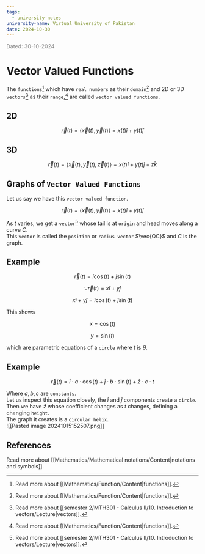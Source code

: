 ```yaml
---
tags:
  - university-notes
university-name: Virtual University of Pakistan
date: 2024-10-30
---
```


<span style="color: gray;">Dated: 30-10-2024</span>

# Vector Valued Functions

The `functions`[^1] which have `real numbers` as their `domain`[^1] and 2D or 3D `vectors`[^2] as their `range`,[^1] are called `vector valued functions`.

## 2D

$$\vec{r}(t) = \langle\vec{x}(t), \vec{y}(t)\rangle = x(t)\hat{i} + y(t)\hat{j}$$

## 3D

$$\vec{r}(t) = \langle\vec{x}(t), \vec{y}(t), \vec{z}(t)\rangle = x(t)\hat{i} + y(t)\hat{j} + z\hat{k}$$

## Graphs of `Vector Valued Functions`

Let us say we have this `vector valued function`.  

$$\vec{r}(t) = \langle\vec{x}(t), \vec{y}(t)\rangle = x(t)\hat{i} + y(t)\hat{j}$$

As $t$ varies, we get a `vector`[^2] whose tail is at `origin` and head moves along a curve $C$.  
This `vector` is called the `position` or `radius vector` $\vec{OC}$ and $C$ is the graph.

## Example

$$\vec{r}(t) = \hat{i} \cos(t) + \hat j \sin (t)$$

$$\because \vec{r}(t) = x \hat i + y \hat j$$

$$x \hat i + y \hat j= \hat{i} \cos(t) + \hat j \sin (t)$$

This shows  

$$x = \cos (t)$$

$$y = \sin (t)$$

which are parametric equations of a `circle` where $t$ is $\theta$.

## Example

$$\vec{r}(t) = \hat{i} \cdot a \cdot \cos(t) + \hat j \cdot b \cdot \sin (t) + \hat z \cdot c \cdot t$$

Where $a, b, c$ are `constants`.  
Let us inspect this equation closely, the $\hat i$ and $\hat j$ components create a `circle`.  
Then we have $\hat z$ whose coefficient changes as $t$ changes, defining a changing `height`.  
The graph it creates is a `circular helix`.  
![[Pasted image 20241015152507.png]]

## References

Read more about [[Mathematics/Mathematical notations/Content|notations and symbols]].

[^1]: Read more about [[Mathematics/Function/Content|functions]].
[^2]: Read more about [[semester 2/MTH301 - Calculus II/10. Introduction to vectors/Lecture|vectors]].